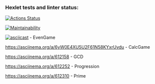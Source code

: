 ### Hexlet tests and linter status:
[![Actions Status](https://github.com/Bookworm47/java-project-61/actions/workflows/hexlet-check.yml/badge.svg)](https://github.com/Bookworm47/java-project-61/actions)

[![Maintainability](https://api.codeclimate.com/v1/badges/c0e34ba281a9057a8ffc/maintainability)](https://codeclimate.com/github/Bookworm47/java-project-first/maintainability)

[![asciicast]({https://asciinema.org/a/gk6kkLMeJl3jqQeksOgKbeSYY}.svg)]({https://asciinema.org/a/gk6kkLMeJl3jqQeksOgKbeSYY}) - EvenGame

https://asciinema.org/a/6yW0E4XU5U2F61N58KYxrUvdu - CalcGame

https://asciinema.org/a/612158 - GCD

https://asciinema.org/a/612252 - Progression

https://asciinema.org/a/612310 - Prime

